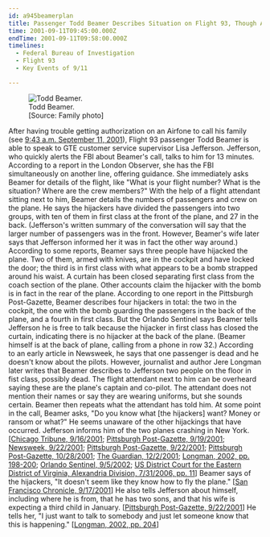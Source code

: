 ```yaml
---
id: a945beamerplan
title: Passenger Todd Beamer Describes Situation on Flight 93, Though Accounts Are Contradictory
time: 2001-09-11T09:45:00.000Z
endTime: 2001-09-11T09:58:00.000Z
timelines:
  - Federal Bureau of Investigation
  - Flight 93
  - Key Events of 9/11

---
```


<figure class="image">
  <img alt="Todd Beamer." src="//i2.wp.com/cdn.historycommons.org/images/events/324_todd_beamer.jpg" />
  <figcaption>Todd Beamer.<br>[Source: Family photo]</figcaption>
</figure>

After having trouble getting authorization on an Airfone to call his family (see [9:43 a.m. September 11, 2001](/timeline/#a943beamercall)), Flight 93 passenger Todd Beamer is able to speak to GTE customer service supervisor Lisa Jefferson. Jefferson, who quickly alerts the FBI about Beamer's call, talks to him for 13 minutes. According to a report in the London Observer, she has the FBI simultaneously on another line, offering guidance. She immediately asks Beamer for details of the flight, like "What is your flight number? What is the situation? Where are the crew members?" With the help of a flight attendant sitting next to him, Beamer details the numbers of passengers and crew on the plane. He says the hijackers have divided the passengers into two groups, with ten of them in first class at the front of the plane, and 27 in the back. (Jefferson's written summary of the conversation will say that the larger number of passengers was in the front. However, Beamer's wife later says that Jefferson informed her it was in fact the other way around.) According to some reports, Beamer says three people have hijacked the plane. Two of them, armed with knives, are in the cockpit and have locked the door; the third is in first class with what appears to be a bomb strapped around his waist. A curtain has been closed separating first class from the coach section of the plane. Other accounts claim the hijacker with the bomb is in fact in the rear of the plane. According to one report in the Pittsburgh Post-Gazette, Beamer describes four hijackers in total: the two in the cockpit, the one with the bomb guarding the passengers in the back of the plane, and a fourth in first class. But the Orlando Sentinel says Beamer tells Jefferson he is free to talk because the hijacker in first class has closed the curtain, indicating there is no hijacker at the back of the plane. (Beamer himself is at the back of plane, calling from a phone in row 32.) According to an early article in Newsweek, he says that one passenger is dead and he doesn't know about the pilots. However, journalist and author Jere Longman later writes that Beamer describes to Jefferson two people on the floor in fist class, possibly dead. The flight attendant next to him can be overheard saying these are the plane's captain and co-pilot. The attendant does not mention their names or say they are wearing uniforms, but she sounds certain. Beamer then repeats what the attendant has told him. At some point in the call, Beamer asks, "Do you know what [the hijackers] want? Money or ransom or what?" He seems unaware of the other hijackings that have occurred. Jefferson informs him of the two planes crashing in New York. [[Chicago Tribune, 9/16/2001][1]; [Pittsburgh Post-Gazette, 9/19/2001][2]; [Newsweek, 9/22/2001][3]; [Pittsburgh Post-Gazette, 9/22/2001][4]; [Pittsburgh Post-Gazette, 10/28/2001][5]; [The Guardian, 12/2/2001][6]; [Longman, 2002, pp. 198-200][7]; [Orlando Sentinel, 9/5/2002][8]; [US District Court for the Eastern District of Virginia, Alexandria Division, 7/31/2006, pp. 11][9]] Beamer says of the hijackers, "It doesn't seem like they know how to fly the plane." [[San Francisco Chronicle, 9/17/2001][10]] He also tells Jefferson about himself, including where he is from, that he has two sons, and that his wife is expecting a third child in January. [[Pittsburgh Post-Gazette, 9/22/2001][4]] He tells her, "I just want to talk to somebody and just let someone know that this is happening." [[Longman, 2002, pp. 204][7]]

[1]: https://web.archive.org/web/20110224023745/http://www.accessmylibrary.com/coms2/summary_0286-6765842_ITM
[2]: http://old.post-gazette.com/headlines/20010919gtenatp3.asp
[3]: https://web.archive.org/web/20040629224627/www.msnbc.com/news/create_p1.asp?cp1=1&cpm=1&cpe=1&URL=www.msnbc.com/news/632626.asp
[4]: http://old.post-gazette.com/headlines/20010922gtenat4p4.asp
[5]: http://old.post-gazette.com/headlines/20011028flt93mainstoryp7.asp
[6]: https://www.theguardian.com/world/2001/dec/02/september11.terrorism1
[7]: https://www.amazon.com/Among-Heroes-United-Flight-Passengers/dp/0060099089
[8]: https://www.southcoasttoday.com/apps/pbcs.dll/article?AID=/20020910/NEWS/309109963
[9]: http://www.vaed.uscourts.gov/notablecases/moussaoui/exhibits/prosecution/ST00001A.pdf
[10]: https://www.sfgate.com/news/article/Bound-by-fate-determination-The-final-hours-of-2877035.php
